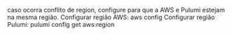 caso ocorra conflito de region, configure para que a AWS e Pulumi estejam na mesma região.
Configurar região AWS: aws config
Configurar região Pulumi: pulumi config get aws:region
